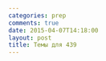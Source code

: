 ```yaml
---
categories: prep
comments: true
date: 2015-04-07T14:18:00
layout: post
title: Темы для 439
---
```


